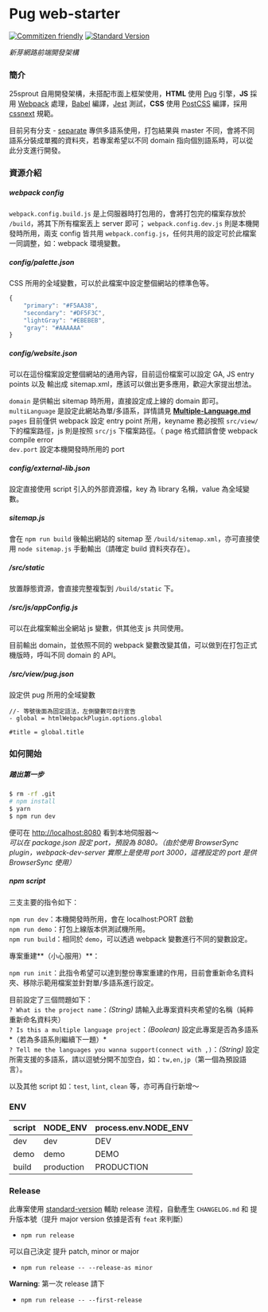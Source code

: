 # Pug web-starter

[![Commitizen friendly](https://img.shields.io/badge/commitizen-friendly-brightgreen.svg?style=flat-square)](http://commitizen.github.io/cz-cli/) [![Standard Version](https://img.shields.io/badge/release-standard%20version-brightgreen.svg?style=flat-square)](https://github.com/conventional-changelog/standard-version)

*新芽網路前端開發架構*

### 簡介

25sprout 自用開發架構，未搭配市面上框架使用，**HTML** 使用 [Pug](pugjs.org) 引擎，**JS** 採用 [Webpack](webpack.github.io) 處理，[Babel](babeljs.io) 編譯，[Jest](facebook.github.io/jest/) 測試，**CSS** 使用 [PostCSS](postcss.org) 編譯，採用 [cssnext](http://cssnext.io) 規範。

目前另有分支 - [separate](https://fox.25sprout.com:10088/frontend/pug-starter/tree/separate) 專供多語系使用，打包結果與 master 不同，會將不同語系分裝成單獨的資料夾，若專案希望以不同 domain 指向個別語系時，可以從此分支進行開發。

### 資源介紹

##### webpack config

`webpack.config.build.js` 是上伺服器時打包用的，會將打包完的檔案存放於 `/build`，將其下所有檔案丟上 server 即可； `webpack.config.dev.js` 則是本機開發時所用，兩支 config 皆共用 `webpack.config.js`，任何共用的設定可於此檔案一同調整，如：webpack 環境變數。

##### config/palette.json

CSS 所用的全域變數，可以於此檔案中設定整個網站的標準色等。

```javascript
{
	"primary": "#F5AA38",
	"secondary": "#DF5F3C",
	"lightGray": "#EBEBEB",
	"gray": "#AAAAAA"
}
```

##### config/website.json

可以在這份檔案設定整個網站的通用內容，目前這份檔案可以設定 GA, JS entry points 以及 輸出成 sitemap.xml，應該可以做出更多應用，歡迎大家提出想法。

`domain` 是供輸出 sitemap 時所用，直接設定成上線的 domain 即可。  
`multiLanguage` 是設定此網站為單/多語系，詳情請見 [**Multiple-Language.md**](http://nas25lol.myqnapcloud.com:10088/frontend/pug-starter/blob/master/Multiple-Language.md)  
`pages` 目前僅供 webpack 設定 entry point 所用，keyname 務必按照 `src/view/` 下的檔案路徑，js 則是按照 `src/js` 下檔案路徑。（ page 格式錯誤會使 webpack compile error  
`dev.port` 設定本機開發時所用的 port

##### config/external-lib.json

設定直接使用 script 引入的外部資源檔，key 為 library 名稱，value 為全域變數。

##### sitemap.js

會在 `npm run build` 後輸出網站的 sitemap 至 `/build/sitemap.xml`，亦可直接使用 `node sitemap.js` 手動輸出（請確定 build 資料夾存在）。

##### /src/static

放置靜態資源，會直接完整複製到 `/build/static` 下。

##### /src/js/appConfig.js

可以在此檔案輸出全網站 js 變數，供其他支 js 共同使用。

目前輸出 domain，並依照不同的 webpack 變數改變其值，可以做到在打包正式機版時，呼叫不同 domain 的 API。

##### /src/view/pug.json

設定供 pug 所用的全域變數

```pug
//- 等號後面為固定語法，左側變數可自行宣告
- global = htmlWebpackPlugin.options.global

#title = global.title
```

### 如何開始

##### 踏出第一步

```bash
$ rm -rf .git
# npm install
$ yarn
$ npm run dev
```

便可在 <http://localhost:8080> 看到本地伺服器～  
*可以在 package.json 設定 port，預設為 8080。（由於使用 BrowserSync plugin，webpack-dev-server 實際上是使用 port 3000，這裡設定的 port 是供 BrowserSync 使用）*

##### npm script

三支主要的指令如下：

`npm run dev`：本機開發時所用，會在 localhost:PORT 啟動  
`npm run demo`：打包上線版本供測試機所用。  
`npm run build`：相同於 `demo`，可以透過 webpack 變數進行不同的變數設定。

專案重建**（小心服用）**：

`npm run init`：此指令希望可以達到整份專案重建的作用，目前會重新命名資料夾、移除示範用檔案並針對單/多語系進行設定。

目前設定了三個問題如下：  
`? What is the project name`：*(String)* 請輸入此專案資料夾希望的名稱（純粹重新命名資料夾）  
`? Is this a multiple language project`：*(Boolean)* 設定此專案是否為多語系*（若為多語系則繼續下一題）*  
`? Tell me the languages you wanna support(connect with ,)`：*(String)* 設定所需支援的多語系，請以逗號分開不加空白，如：`tw,en,jp`（第一個為預設語言）。

以及其他 script 如：`test`, `lint`, `clean` 等，亦可再自行新增～

### ENV

 script  |  NODE_ENV  |  process.env.NODE_ENV
-------- | ---------- | ----------------------
dev      | dev        | DEV
demo     | demo       | DEMO
build    | production | PRODUCTION

### Release

此專案使用 [standard-version](https://github.com/conventional-changelog/standard-version) 輔助 release 流程，自動產生 `CHANGELOG.md` 和 提升版本號（提升 major version 依據是否有 `feat` 來判斷）

- `npm run release`

可以自己決定 提升 patch, minor or major

- `npm run release -- --release-as minor`

**Warning**: 第一次 release 請下

- `npm run release -- --first-release`
